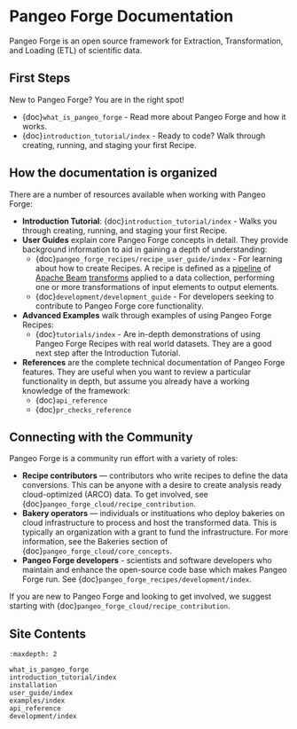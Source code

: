 # Pangeo Forge Documentation

Pangeo Forge is an open source framework for Extraction, Transformation, and Loading (ETL) of scientific data.

## First Steps

New to Pangeo Forge? You are in the right spot!

- {doc}`what_is_pangeo_forge` - Read more about Pangeo Forge and how it works.
- {doc}`introduction_tutorial/index` - Ready to code? Walk through creating, running, and staging your first Recipe.

## How the documentation is organized

There are a number of resources available when working with Pangeo Forge:

- **Introduction Tutorial**: {doc}`introduction_tutorial/index` - Walks you through creating, running, and staging your first Recipe.
- **User Guides** explain core Pangeo Forge concepts in detail. They provide
  background information to aid in gaining a depth of understanding:
  - {doc}`pangeo_forge_recipes/recipe_user_guide/index` - For learning about how to create Recipes. A recipe is defined as a [pipeline](https://beam.apache.org/documentation/programming-guide/#creating-a-pipeline) of [Apache Beam](https://beam.apache.org/) [transforms](https://beam.apache.org/documentation/programming-guide/#transforms) applied to a data collection, performing one or more transformations of input elements to output elements.
  - {doc}`development/development_guide` - For developers seeking to contribute to Pangeo Forge core functionality.
- **Advanced Examples** walk through examples of using Pangeo Forge Recipes:
  - {doc}`tutorials/index` - Are in-depth demonstrations of using Pangeo Forge Recipes with real world datasets. They are a good next step after the Introduction Tutorial.
- **References** are the complete technical documentation of Pangeo Forge features.  They are useful when you want to review a particular functionality in depth,
but assume you already have a working knowledge of the framework:
  - {doc}`api_reference`
  - {doc}`pr_checks_reference`


## Connecting with the Community

Pangeo Forge is a community run effort with a variety of roles:

- **Recipe contributors** — contributors who write recipes to define the data conversions. This can be anyone with a desire to create analysis ready cloud-optimized (ARCO) data. To get involved, see {doc}`pangeo_forge_cloud/recipe_contribution`.
- **Bakery operators** — individuals or instituations who deploy bakeries on cloud infrastructure to process and host the transformed data. This is typically an organization with a grant to fund the infrastructure. For more information, see the Bakeries section of {doc}`pangeo_forge_cloud/core_concepts`.
- **Pangeo Forge developers** - scientists and software developers who maintain and enhance the open-source code base which makes Pangeo Forge run. See {doc}`pangeo_forge_recipes/development/index`.

If you are new to Pangeo Forge and looking to get involved, we suggest starting with  {doc}`pangeo_forge_cloud/recipe_contribution`.


## Site Contents

```{toctree}
:maxdepth: 2

what_is_pangeo_forge
introduction_tutorial/index
installation
user_guide/index
examples/index
api_reference
development/index
```

